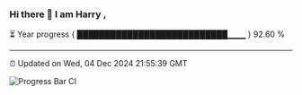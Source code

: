 ### Hi there 👋 I am Harry , 

⏳ Year progress { ███████████████████████████▁▁▁ } 92.60 %

---

⏰ Updated on Wed, 04 Dec 2024 21:55:39 GMT

![Progress Bar CI](https://github.com/duykhang68/duykhang68/workflows/Progress%20Bar%20CI/badge.svg)
